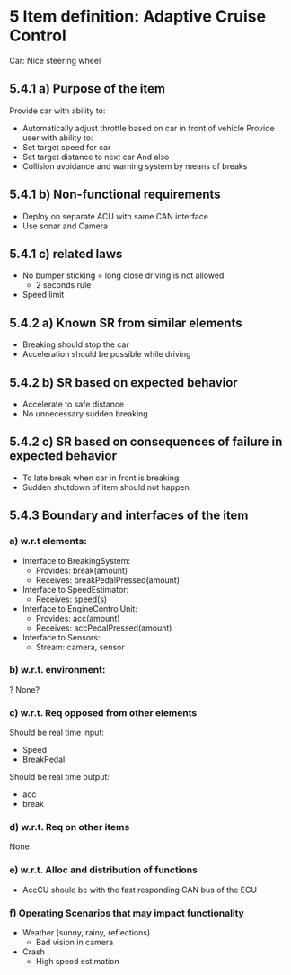 # 5 Item definition: __Adaptive Cruise Control__
Car: Nice steering wheel

## 5.4.1 a) Purpose of the item
Provide car with ability to:
- Automatically adjust throttle based on car in front of vehicle
Provide user with ability to:
- Set target speed for car
- Set target distance to next car
And also
- Collision avoidance and warning system by means of breaks

## 5.4.1 b) Non-functional requirements
- Deploy on separate ACU with same CAN interface
- Use sonar and Camera

## 5.4.1 c) related laws
- No bumper sticking = long close driving is not allowed
  - 2 seconds rule
- Speed limit

## 5.4.2 a) Known SR from similar elements
- Breaking should stop the car
- Acceleration should be possible while driving

## 5.4.2 b) SR based on expected behavior
- Accelerate to safe distance
- No unnecessary sudden breaking

## 5.4.2 c) SR based on consequences of failure in expected behavior
- To late break when car in front is breaking
- Sudden shutdown of item should not happen

## 5.4.3 Boundary and interfaces of the item
### a) w.r.t elements:
- Interface to BreakingSystem:
  - Provides: break(amount)
  - Receives: breakPedalPressed(amount)
- Interface to SpeedEstimator:
  - Receives: speed(s)
- Interface to EngineControlUnit:
  - Provides: acc(amount)
  - Receives: accPedalPressed(amount)
- Interface to Sensors:
  - Stream: camera, sensor

### b) w.r.t. environment:
?
None?

### c) w.r.t. Req opposed from other elements
Should be real time input:
- Speed
- BreakPedal

Should be real time output:
- acc
- break

### d) w.r.t. Req on other items
None

### e) w.r.t. Alloc and distribution of functions
- AccCU should be with the fast responding CAN bus of the ECU

### f) Operating Scenarios that may impact functionality
- Weather (sunny, rainy, reflections)
  - Bad vision in camera
- Crash
  - High speed estimation
